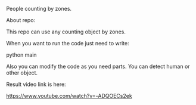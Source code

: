 People counting by zones.

About repo:

This repo can use any counting object by zones.

When you want to run the code just need to write:

python main

Also you can modify the code as you need parts. You can detect human or other object.

Result video link is here:

https://www.youtube.com/watch?v=-ADQOECs2ek